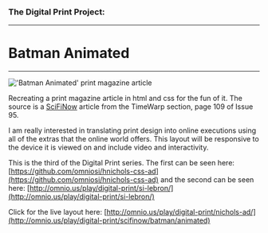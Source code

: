 ### The Digital Print Project:
---

# Batman Animated
***

!['Batman Animated' print magazine article](http://omnio.us/play/digital-print/scifinow/batman/animated/img/scifinow_timewarp_batman-animated-complete-guide.JPG "'Batman Animated' print magazine article")

Recreating a print magazine article in html and css for the fun of it. The source is a [SciFiNow](http://www.scifinow.co.uk/) article from the TimeWarp section, page 109 of Issue 95. 

I am really interested in translating print design into online executions using all of the extras that the online world offers. This layout will be responsive to the device it is viewed on and include video and interactivity. 

This is the third of the Digital Print series. The first can be seen here:
[https://github.com/omniosi/hnichols-css-ad](https://github.com/omniosi/hnichols-css-ad) 
and the second can be seen here: 
[http://omnio.us/play/digital-print/si-lebron/](http://omnio.us/play/digital-print/si-lebron/)

Click for the live layout here: [http://omnio.us/play/digital-print/nichols-ad/](http://omnio.us/play/digital-print/scifinow/batman/animated)